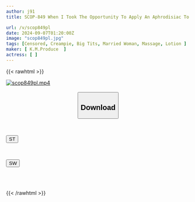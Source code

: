 ```yaml
---
author: j91
title: SCOP-849 When I Took The Opportunity To Apply An Aphrodisiac To The Nipples Of A Married Woman Who I Had Requested To Be A Dispatched Masseuse, She Became So Horny That She Couldn't Resist! I Attacked Her Sensual Body, Which Had Become A Pervert Who Could Cum Just By Teasing Her Nipples, And Finally Injected My Thick Sperm Deep Into Her Vagina!

url: /v/scop849pl
date: 2024-09-07T01:20:00Z
image: "scop849pl.jpg"
tags: [Censored, Creampie, Big Tits, Married Woman, Massage, Lotion	]
maker: [ K.M.Produce  ]
actress: [ ]
---
```



{{< rawhtml >}}

<div class="video" data-videoid="y2o3r4XeLmT1R7b">
    <a href="javascript:;">
        <img src="/v/scop849pl/scop849pl.jpg" width="WIDTH" height="HEIGHT" alt="scop849pl.mp4" loading="lazy">
    </a>
</div>

<script type="text/javascript" src="https://j91.asia/asset/on-demand-st.js"></script>

<br>
  <link rel="stylesheet" href="https://j91.asia/asset/bs5.css">
  
  <center>
  <button class="btn btn-primary" type="button" data-bs-toggle="collapse" data-bs-target=".multi-collapse" aria-expanded="false" aria-controls="multiCollapseExample1 multiCollapseExample2"><h2>Download</h2></button></center>
</p>
<div class="row">
  <div class="col">
    <div class="collapse multi-collapse" id="multiCollapseExample1">
      <div class="card card-body">
	      	      <br>
<div class="buttons">  
<p><a href="/v/scop849pl/st.html" target="_blank"><button class="btn-hover color-3"><i class="fa fa-download"></i> ST</button></a></p></div>
    </div>
  </div>
</div>
  <div class="col">
    <div class="collapse multi-collapse" id="multiCollapseExample2">
      <div class="card card-body">
	      <br>
<div class="buttons">
<p><a href="/v/scop849pl/sw.html" target="_blank"><button class="btn-hover color-2"><i class="fa fa-download"></i> SW</button></a></p></div>
<br><br>
      </div>
    </div>
  </div>
</div>

{{< /rawhtml >}}